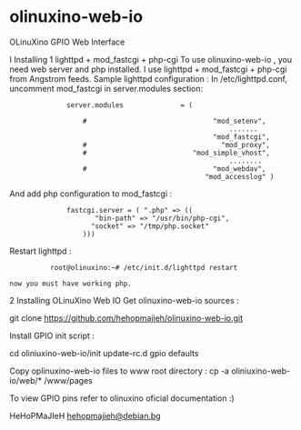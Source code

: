 olinuxino-web-io
================

OLinuXino GPIO Web Interface

I Installing
1 lighttpd + mod_fastcgi + php-cgi
  To use olinuxino-web-io , you need web server and php installed.
  I use lighttpd + mod_fastcgi + php-cgi from Angstrom feeds.
  Sample  lighttpd configuration : 
      In /etc/lighttpd.conf, uncomment mod_fastcgi in server.modules section:
    
                  server.modules              = (

                      #                               "mod_setenv",
                                                          .......
                                                      "mod_fastcgi",  
                      #                                 "mod_proxy",
                      #                          "mod_simple_vhost",
                                                          ........
                      #                               "mod_webdav",
                                                    "mod_accesslog" )

  
  And add php configuration to mod_fastcgi :  
                  
                  fastcgi.server = ( ".php" => ((
                         "bin-path" => "/usr/bin/php-cgi",
                        "socket" => "/tmp/php.socket"
                      )))


   Restart  lighttpd :
              
              root@olinuxino:~# /etc/init.d/lighttpd restart
    
    now you must have working php.    
2 Installing OLinuXino Web IO
    Get olinuxino-web-io sources :
  
  git clone https://github.com/hehopmajieh/olinuxino-web-io.git
  
  Install GPIO init script :
  
  cd oliniuxino-web-io/init
  update-rc.d gpio defaults
  
  Copy oplinuxino-web-io files to www root directory :
  cp -a oliniuxino-web-io/web/* /www/pages
  
  To view GPIO pins refer to olinuxino oficial documentation :)
  
  HeHoPMaJIeH <hehopmajieh@debian.bg>
  
                